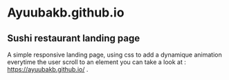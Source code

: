 # Ayuubakb.github.io
Sushi restaurant landing page
-
A simple responsive landing page, using css to add a dynamique animation everytime the user scroll to an element
you can take a look at : https://ayuubakb.github.io/ .
